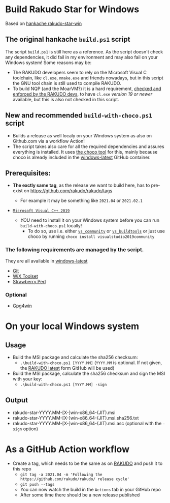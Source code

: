 # Build Rakudo Star for Windows

Based on [hankache rakudo-star-win](https://github.com/hankache/rakudo-star-win/)

## The original hankache `build.ps1` script
The script `build.ps1` is still here as a reference.
As the script doesn't check any dependencies, it did fail in my environment and may also fail on your Windows system!
Some reasons may be:
* The RAKUDO developers seem to rely on the Microsoft Visual C toolchain, like `cl.exe`, `nmake.exe` and friends nowadays, but in this script the GNU tool chain is still used to compile RAKUDO.
* To build NQP (and the MoarVM?) it is a hard requirement, [checked and enforced by the RAKUDO devs](https://github.com/Raku/nqp-configure/blob/e068508a94d643c1174bcd29e333dd659df502c5/lib/NQP/Config.pm#L252), to have `cl.exe` _version 19 or newer_ available, but this is also not checked in this script.

## New and recommended `build-with-choco.ps1` script
* Builds a release as well localy on your Windows system as also on Github.com via a workflow Action!
* The script takes also care for all the required dependencies and assures everything is installed. It uses [the choco tool](https://chocolatey.org/) for this, mainly because choco is already included in the [windows-latest](https://github.com/actions/virtual-environments/blob/main/images/win/Windows2019-Readme.md) GitHub container.

## Prerequisites:
* __The exctly same tag__, as the release we want to build here, has to pre-exist on https://github.com/rakudo/rakudo/tags
  * For example it may be something like `2021.04` or `2021.02.1`

* [`Microsoft Visual C++ 2019`](https://visualstudio.microsoft.com/de/vs/community/)
  * _YOU_ need to install it on your Windows system before you can run `build-with-choco.ps1` locally!
    * To do so, use i.e. either [`vs_community`](https://aka.ms/vs/16/release/vs_community.exe) or [`vs_buildtools`](https://aka.ms/vs/16/release/vs_buildtools.exe) or just use choco by running `choco install visualstudio2019community`

### The following requirements are managed by the script.
They are all available in [windows-latest](https://github.com/actions/virtual-environments/blob/main/images/win/Windows2019-Readme.md)
* [Git](https://git-scm.com/)
* [WiX Toolset](https://wixtoolset.org/)
* [Strawberry Perl](http://strawberryperl.com/)

### Optional
* [Gpg4win](https://www.gpg4win.org/)


# On your local Windows system
## Usage
* Build the MSI package and calculate the sha256 checksum:  
  * `.\build-with-choco.ps1 [YYYY.MM]` (`YYYY.MM` is optional. If not given, the [RAKUDO latest](https://github.com/rakudo/rakudo/releases/latest) form GitHub will be used)
* Build the MSI package, calculate the sha256 checksum and sign the MSI with your key:  
  * `.\build-with-choco.ps1 [YYYY.MM] -sign`

## Output
* rakudo-star-YYYY.MM-[X-]win-x86_64-(JIT).msi
* rakudo-star-YYYY.MM-[X-]win-x86_64-(JIT).msi.sha256.txt
* rakudo-star-YYYY.MM-[X-]win-x86_64-(JIT).msi.asc (optional with the `-sign` option)

# As a GitHub Action workflow
* Create a tag, which needs to be the same as on [RAKUDO](https://github.com/rakudo/rakudo/) and push it to this repo
  * `git tag -a 2021.04 -m 'Following the https://github.com/rakudo/rakudo/ release cycle'`
  * `git push --tags`
  * You can now watch the build in the `Actions` tab in your GitHub repo
  * After some time there should be a new release published

